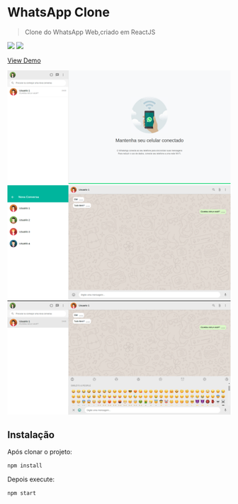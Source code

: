 # WhatsApp Clone
> Clone do WhatsApp Web,criado em ReactJS

<div>
  <img src="https://img.shields.io/badge/react%20-%2320232a.svg?&style=for-the-badge&logo=react&logoColor=%2361DAFB" />
  <img src="https://img.shields.io/badge/CSS3-1572B6?style=for-the-badge&logo=css3&logoColor=white" />
</div>

[View Demo](https://lucasalvaresa.github.io/whatsapp-clone/#/)

![](image1.png) 
![](image2.png) 
![](image3.png) 

## Instalação

Após clonar o projeto:

```sh
npm install 
```

Depois execute:

```sh
npm start
```
